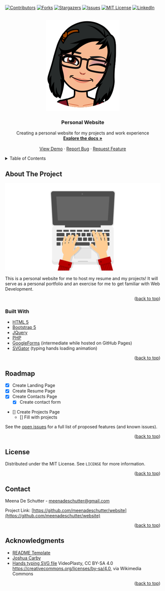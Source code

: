 <div id="top"></div>
<!-- PROJECT SHIELDS -->

[![Contributors][contributors-shield]][contributors-url]
[![Forks][forks-shield]][forks-url]
[![Stargazers][stars-shield]][stars-url]
[![Issues][issues-shield]][issues-url]
[![MIT License][license-shield]][license-url]
[![LinkedIn][linkedin-shield]][linkedin-url]

<!-- PROJECT LOGO -->
<br />
<div align="center">
  <a href="https://github.com/meenadeschutter/website">
    <img src="images/profile.png" alt="Logo">
  </a>

<h3 align="center">Personal Website</h3>

  <p align="center">
    Creating a personal website for my projects and work experience
    <br />
    <a href="https://github.com/meenadeschutter/website"><strong>Explore the docs »</strong></a>
    <br />
    <br />
    <a href="https://github.com/meenadeschutter/website">View Demo</a>
    ·
    <a href="https://github.com/meenadeschutter/website/issues">Report Bug</a>
    ·
    <a href="https://github.com/meenadeschutter/website/issues">Request Feature</a>
  </p>
</div>



<!-- TABLE OF CONTENTS -->
<details>
  <summary>Table of Contents</summary>
  <ol>
    <li>
      <a href="#about-the-project">About The Project</a>
      <ul>
        <li><a href="#built-with">Built With</a></li>
      </ul>
    </li>
    <li>
      <a href="#getting-started">Getting Started</a>
      <ul>
        <li><a href="#prerequisites">Prerequisites</a></li>
        <li><a href="#installation">Installation</a></li>
      </ul>
    </li>
    <li><a href="#usage">Usage</a></li>
    <li><a href="#roadmap">Roadmap</a></li>
    <li><a href="#contributing">Contributing</a></li>
    <li><a href="#license">License</a></li>
    <li><a href="#contact">Contact</a></li>
    <li><a href="#acknowledgments">Acknowledgments</a></li>
  </ol>
</details>



<!-- ABOUT THE PROJECT -->
## About The Project

[![Product Name Screen Shot][product-screenshot]](https://meenadeschutter.com)

This is a personal website for me to host my resume and my projects! It will serve as a personal portfolio and an exercise for me to get familiar with Web Development.

<p align="right">(<a href="#top">back to top</a>)</p>



### Built With

* [HTML 5](https://en.wikipedia.org/wiki/HTML5)
* [Bootstrap 5](https://getbootstrap.com)
* [JQuery](https://jquery.com)
* [PHP](https://www.php.net/)
* [GoogleForms](http://forms.google.com/) (intermediate while hosted on GitHub Pages)
* [SVGator](https://www.svgator.com/) (typing hands loading animation)

<p align="right">(<a href="#top">back to top</a>)</p>


<!-- ROADMAP -->
## Roadmap

- [x] Create Landing Page
- [x] Create Resume Page
- [x] Create Contacts Page
    - [x] Create contact form
- [] Create Projects Page
    - [] Fill with projects

See the [open issues](https://github.com/meenadeschutter/repo_name/issues) for a full list of proposed features (and known issues).

<p align="right">(<a href="#top">back to top</a>)</p>



<!-- LICENSE -->
## License

Distributed under the MIT License. See `LICENSE` for more information.

<p align="right">(<a href="#top">back to top</a>)</p>



<!-- CONTACT -->
## Contact

Meena De Schutter - meenadeschutter@gmail.com

Project Link: [https://github.com/meenadeschutter/website](https://github.com/meenadeschutter/website)

<p align="right">(<a href="#top">back to top</a>)</p>



<!-- ACKNOWLEDGMENTS -->
## Acknowledgments

* [README Template](https://github.com/othneildrew/Best-README-Template/blob/master/README.md)
* [Joshua Carby](https://zephyrcode.com/index.html)
* [Hands typing SVG file](https://commons.wikimedia.org/wiki/File:Hands_typing_on_white_laptop_scene.svg) VideoPlasty, CC BY-SA 4.0 <https://creativecommons.org/licenses/by-sa/4.0>, via Wikimedia Commons

<p align="right">(<a href="#top">back to top</a>)</p>



<!-- MARKDOWN LINKS & IMAGES -->
<!-- https://www.markdownguide.org/basic-syntax/#reference-style-links -->
[contributors-shield]: https://img.shields.io/github/contributors/meenadeschutter/website.svg?style=for-the-badge
[contributors-url]: https://github.com/meenadeschutter/website/graphs/contributors
[forks-shield]: https://img.shields.io/github/forks/meenadeschutter/website.svg?style=for-the-badge
[forks-url]: https://github.com/meenadeschutter/website/network/members
[stars-shield]: https://img.shields.io/github/stars/meenadeschutter/website.svg?style=for-the-badge
[stars-url]: https://github.com/meenadeschutter/website/stargazers
[issues-shield]: https://img.shields.io/github/issues/meenadeschutter/website.svg?style=for-the-badge
[issues-url]: https://github.com/meenadeschutter/website/issues
[license-shield]: https://img.shields.io/github/license/meenadeschutter/website.svg?style=for-the-badge
[license-url]: https://github.com/meenadeschutter/website/blob/master/LICENSE.txt
[linkedin-shield]: https://img.shields.io/badge/-LinkedIn-black.svg?style=for-the-badge&logo=linkedin&colorB=555
[linkedin-url]: https://linkedin.com/in/meena-de-schutter-194297127
[product-screenshot]: images/typing-loader-css.svg
